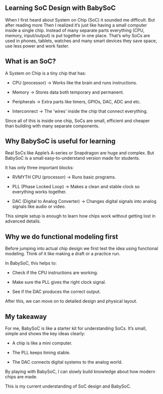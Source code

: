 Learning SoC Design with BabySoC
---

When I first heard about System on Chip (SoC) it sounded me difficult. But after reading more Then I realized it’s just like having a small computer inside a single chip. Instead of many separate parts everything (CPU, memory, input/output) is put together in one place. That’s why SoCs are used in phones, tablets, watches and many smart devices they save space, use less power and work faster.

What is an SoC?
---

A System on Chip is a tiny chip that has:

* CPU (processor) → Works like the brain and runs instructions.

* Memory → Stores data both temporary and permanent.

* Peripherals → Extra parts like timers, GPIOs, DAC, ADC and etc.

* Interconnect → The 'wires' inside the chip that connect everything.

Since all of this is inside one chip, SoCs are small, efficient and cheaper than building with many separate components.

Why BabySoC is useful for learning
---

Real SoCs like Apple’s A-series or Snapdragon are huge and complex. But BabySoC is a small easy-to-understand version made for students.

It has only three important blocks:

* RVMYTH CPU (processor) → Runs basic programs.

* PLL (Phase Locked Loop) → Makes a clean and stable clock so everything works together.

* DAC (Digital to Analog Converter) → Changes digital signals into analog signals like audio or video.

This simple setup is enough to learn how chips work without getting lost in advanced details.

Why we do functional modeling first
---

Before jumping into actual chip design we first test the idea using functional modeling. Think of it like making a draft or a practice run.

In BabySoC, this helps to:

* Check if the CPU instructions are working.

* Make sure the PLL gives the right clock signal.

* See if the DAC produces the correct output.

After this, we can move on to detailed design and physical layout.

My takeaway
---

For me, BabySoC is like a starter kit for understanding SoCs. It’s small, simple and shows the key ideas clearly:

* A chip is like a mini computer.

* The PLL keeps timing stable.

* The DAC connects digital systems to the analog world.

By playing with BabySoC, I can slowly build knowledge about how modern chips are made.

This is my current understanding of SoC design and BabySoC.
